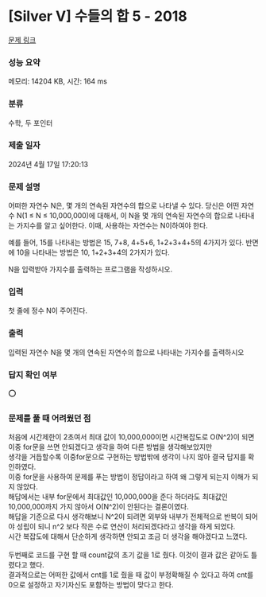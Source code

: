 # [Silver V] 수들의 합 5 - 2018 

[문제 링크](https://www.acmicpc.net/problem/2018) 

### 성능 요약

메모리: 14204 KB, 시간: 164 ms

### 분류

수학, 두 포인터

### 제출 일자

2024년 4월 17일 17:20:13

### 문제 설명

<p>어떠한 자연수 N은, 몇 개의 연속된 자연수의 합으로 나타낼 수 있다. 당신은 어떤 자연수 N(1 ≤ N ≤ 10,000,000)에 대해서, 이 N을 몇 개의 연속된 자연수의 합으로 나타내는 가지수를 알고 싶어한다. 이때, 사용하는 자연수는 N이하여야 한다.</p>

<p>예를 들어, 15를 나타내는 방법은 15, 7+8, 4+5+6, 1+2+3+4+5의 4가지가 있다. 반면에 10을 나타내는 방법은 10, 1+2+3+4의 2가지가 있다.</p>

<p>N을 입력받아 가지수를 출력하는 프로그램을 작성하시오.</p>

### 입력 

 <p>첫 줄에 정수 N이 주어진다.</p>

### 출력 

 <p>입력된 자연수 N을 몇 개의 연속된 자연수의 합으로 나타내는 가지수를 출력하시오</p>

 ### 답지 확인 여부
 ⭕️

### 문제를 풀 때 어려웠던 점
처음에 시간제한이 2초여서 최대 값이 10,000,000이면 시간복잡도로 O(N^2)이 되면 이중 for문을 쓰면 안되겠다고 생각을 하여 다른 방법을 생각해보았지만<br>
생각을 거듭할수록 이중for문으로 구현하는 방법밖에 생각이 나지 않아 결국 답지를 확인하였다.<br>
이중 for문을 사용하여 문제를 푸는 방법이 정답이라고 하여 왜 그렇게 되는지 이해가 되지 않았다.<br>
해답에서는 내부 for문에서 최대값인 10,000,000을 준다 하더라도 최대값인 10,000,000까지 가지 않아서 O(N^2)이 안된다는 결론이였다.<br>
해답을 기준으로 다시 생각해보니 N^2이 되려면 외부와 내부가 전체적으로 반복이 되어야 성립이 되니 n^2 보다 작은 수로 연산이 처리되겠다라고 생각을 하게 되었다.<br>
시간 복잡도에 대해서 단순하게 생각하면 안되고 조금 더 생각을 해야겠다고 느꼈다.<br>
<br>
두번째로 코드를 구현 할 때 count값의 초기 값을 1로 줬다. 이것이 결과 값은 같아도 틀렸다고 했다.<br>
결과적으로는 어떠한 값에서 cnt를 1로 줬을 때 값이 부정확해질 수 있다고 하여 cnt를 0으로 설정하고 자기자신도 포함하는 방법이 맞다고 한다.

